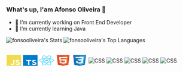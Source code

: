 ### What's up, I'am Afonso Oliveira 👋

- 🔭 I’m currently working on Front End Developer
- 🌱 I’m currently learning Java


![fonsooliveira's Stats](https://github-readme-stats.vercel.app/api?username=fonsooliveira&theme=vue-dark&show_icons=true&hide_border=false&count_private=true)
![fonsooliveira's Top Languages](https://github-readme-stats.vercel.app/api/top-langs/?username=fonsooliveira&theme=vue-dark&show_icons=true&hide_border=false&layout=compact)

<div style="display: inline_block"><br>
  <img align="center" alt="Javascript" height="30" width="40" src="https://raw.githubusercontent.com/devicons/devicon/master/icons/javascript/javascript-plain.svg">
  <img align="center" alt="Typescript" height="30" width="40" src="https://raw.githubusercontent.com/devicons/devicon/master/icons/typescript/typescript-plain.svg">
  <img align="center" alt="React" height="30" width="40" src="https://raw.githubusercontent.com/devicons/devicon/master/icons/react/react-original.svg">
  <img align="center" alt="HTML" height="30" width="40" src="https://raw.githubusercontent.com/devicons/devicon/master/icons/html5/html5-original.svg">
  <img align="center" alt="CSS" height="30" width="40" src="https://raw.githubusercontent.com/devicons/devicon/master/icons/css3/css3-original.svg">
  <img align="center" alt="CSS" height="30" width="40" src="https://cdn.jsdelivr.net/gh/devicons/devicon/icons/firebase/firebase-plain-wordmark.svg" />  
  <img align="center" alt="CSS" height="30" width="40" src="https://cdn.jsdelivr.net/gh/devicons/devicon/icons/figma/figma-original.svg" />
  <img align="center" alt="CSS" height="30" width="40" src="https://cdn.jsdelivr.net/gh/devicons/devicon/icons/storybook/storybook-original.svg" />
  <img align="center" alt="CSS" height="30" width="40" src="https://cdn.jsdelivr.net/gh/devicons/devicon/icons/redux/redux-original.svg" />
  <img align="center" alt="CSS" height="30" width="40" src="https://cdn.jsdelivr.net/gh/devicons/devicon/icons/jest/jest-plain.svg" />
                                      
 

